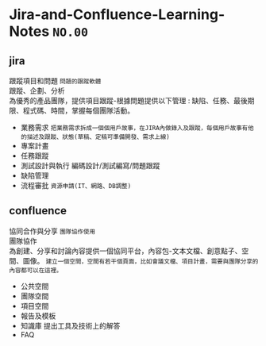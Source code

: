 # Jira-and-Confluence-Learning-Notes `NO.00`

## jira  
跟蹤項目和問題  ` 問題的跟蹤軟體  `   
跟蹤、企劃、分析   
為優秀的產品團隊，提供項目跟蹤-根據問題提供以下管理 : 缺陷、任務、最後期限、程式碼、時間，掌握每個團隊活動。    
* 業務需求  ` 把業務需求拆成一個個用戶故事，在JIRA內做錄入及跟蹤，每個用戶故事有他的描述及跟蹤、狀態(草稿、定稿可準備開發、需求上線) `
* 專案計畫 
* 任務跟蹤
* 測試設計與執行 編碼設計/測試編寫/問題跟蹤
* 缺陷管理 
* 流程審批  ` 資源申請(IT、網路、DB調整) `

## confluence
協同合作與分享 `團隊協作使用`      
團隊協作   
為創建、分享和討論內容提供一個協同平台，內容包-文本文檔、創意點子、空間、圖像。 ` 建立一個空間，空間有若干個頁面，比如會議文檔、項目計畫，需要與團隊分享的內容都可以在這裡。 `   
* 公共空間
* 團隊空間
* 項目空間
* 報告及模板
* 知識庫 提出工具及技術上的解答
* FAQ


